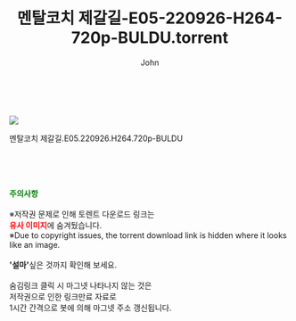 ﻿---
layout: post
title:  "    멘탈코치 제갈길-E05-220926-H264-720p-BULDU.torrent"
author: John
categories: [ 드라마 ]
tags: [  ]
image: https://torrentrj55.com/uploadfile/full/9b037d877a9ee5f2fa4ec440c9f2326b68840ca5.jpg 
description: "    멘탈코치 제갈길-E05-220926-H264-720p-BULDU torrent 정보 공유"
toc: true
toc_sticky: true
---

<br>
<p><img src="https://torrentrj55.com/uploadfile/full/9b037d877a9ee5f2fa4ec440c9f2326b68840ca5.jpg"/></p>
 멘탈코치 제갈길.E05.220926.H264.720p-BULDU  
    
<br><br><br>
<p data-ke-size="size16"><b><span style="color: green;">주의사항</span></b><br /><br />※저작권 문제로 인해 토렌트 다운로드 링크는<br /><b><span style="color: red;">유사 이미지</span></b>에 숨겨뒀습니다.<br />※Due to copyright issues, the torrent download link is hidden where it looks like an image.<br /><br /><b>'설마'</b>싶은 것까지 확인해 보세요.<br /><br />숨김링크 클릭 시 마그넷 나타나지 않는 것은<br />저작권으로 인한 링크만료 자료로<br />1시간 간격으로 봇에 의해 마그넷 주소 갱신됩니다.</p>
